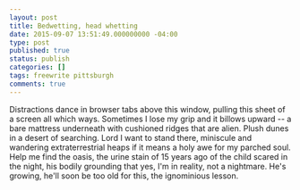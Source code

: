 ```yaml
---
layout: post
title: Bedwetting, head whetting
date: 2015-09-07 13:51:49.000000000 -04:00
type: post
published: true
status: publish
categories: []
tags: freewrite pittsburgh
comments: true
---
```

Distractions dance in browser tabs above this window, pulling this sheet of a screen all which ways. Sometimes I lose my grip and it billows upward -- a bare mattress underneath with cushioned ridges that are alien. Plush dunes in a desert of searching. Lord I want to stand there, miniscule and wandering extraterrestrial heaps if it means a holy awe for my parched soul. Help me find the oasis, the urine stain of 15 years ago of the child scared in the night, his bodily grounding that yes, I'm in reality, not a nightmare. He's growing, he'll soon be too old for this, the ignominious lesson.
